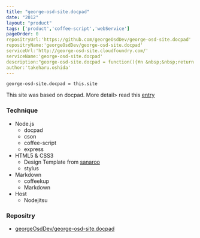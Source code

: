 ```yaml
---
title: "george-osd-site.docpad"
date: "2012"
layout: "product"
tags: ['product','coffee-script','webService']
pageOrder: 0
repositryUrl:'https://github.com/georgeOsdDev/george-osd-site.docpad'
repositryName:'georgeOsdDev/george-osd-site.docpad'
serviceUrl:'http://george-osd-site.cloudfoundry.com/'
serviceName:'george-osd-site.docpad'
description:"george-osd-site.docpad = function(){¥n &nbsp;&nbsp;return window.location;¥n}¥n Yes, this site."
author:'takeharu.oshida'
---
```


    george-osd-site.docpad = this.site

This site was based on docpad.
More detail> read this [entry](/blog/2012-07-21-Docpad-How-To)

### Technique
* Node.js
  * docpad
  * cson
  * coffee-script
  * express
* HTML5 & CSS3
  * Design Template from [sanaroo](http://www.csstemplatesfree.org/sanaroo.html)
  * stylus
* Markdown 
  * coffeekup
  * Markdown
* Host
  * Nodejitsu

### Repositry
 * [georgeOsdDev/george-osd-site.docpad](https://github.com/georgeOsdDev/george-osd-site.docpad)
